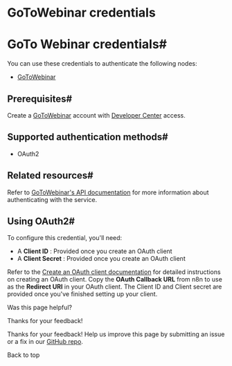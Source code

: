 # GoToWebinar credentials

[ ](https://github.com/n8n-io/n8n-docs/edit/main/docs/integrations/builtin/credentials/gotowebinar.md "Edit this page")

# GoTo Webinar credentials#

You can use these credentials to authenticate the following nodes:

  * [GoToWebinar](../../app-nodes/n8n-nodes-base.gotowebinar/)



## Prerequisites#

Create a [GoToWebinar](https://www.goto.com/webinar) account with [Developer Center](https://developer.goto.com/) access.

## Supported authentication methods#

  * OAuth2



## Related resources#

Refer to [GoToWebinar's API documentation](https://developer.goto.com/GoToWebinarV2) for more information about authenticating with the service.

## Using OAuth2#

To configure this credential, you'll need:

  * A **Client ID** : Provided once you create an OAuth client
  * A **Client Secret** : Provided once you create an OAuth client



Refer to the [Create an OAuth client documentation](https://developer.goto.com/guides/Get%20Started/02_HOW_createClient/) for detailed instructions on creating an OAuth client. Copy the **OAuth Callback URL** from n8n to use as the **Redirect URI** in your OAuth client. The Client ID and Client secret are provided once you've finished setting up your client.

Was this page helpful? 

Thanks for your feedback! 

Thanks for your feedback! Help us improve this page by submitting an issue or a fix in our [GitHub repo](https://github.com/n8n-io/n8n-docs). 

Back to top 
